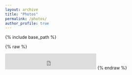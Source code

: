 ```yaml
---
layout: archive
title: "Photos"
permalink: /photos/
author_profile: true
---
```


{% include base_path %}

{% raw %}
<iframe frameborder="no" border="0" marginwidth="0" marginheight="0" width="298" height="52" src="https://www.icloud.com/sharedalbum/#B0RJtdOXmJEF38g"></iframe>
{% endraw %}
